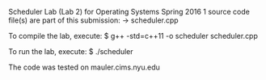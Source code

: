 
Scheduler Lab (Lab 2) for Operating Systems Spring 2016
1 source code file(s) are part of this submission:
	-> scheduler.cpp

To compile the lab, execute:
$ g++ -std=c++11 -o scheduler scheduler.cpp

To run the lab, execute:
$ ./scheduler <inputfile>

The code was tested on mauler.cims.nyu.edu


